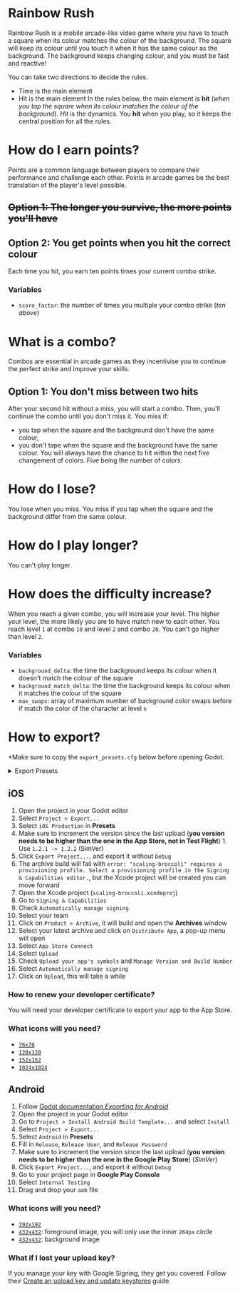 # Rainbow Rush

Rainbow Rush is a mobile arcade-like video game where you have to touch a square when its colour matches the colour of the background.
The square will keep its colour until you touch it when it has the same colour as the background.
The background keeps changing colour, and you must be fast and reactive!

You can take two directions to decide the rules.
  - Time is the main element
  - Hit is the main element
In the rules below, the main element is **hit** (*when you tap the square when its colour matches the colour of the background*). *Hit* is the dynamics. You **hit** when you play, so it keeps the central position for all the rules.

# How do I earn points?
Points are a common language between players to compare their performance and challenge each other. Points in arcade games be the best translation of the player's level possible.

## ~~Option 1: The longer you survive, the more points you'll have~~
## Option 2: You get points when you hit the correct colour
Each time you hit, you earn ten points times your current combo strike.

### Variables
- `score_factor`: the number of times you multiple your combo strike (*ten above*)

# What is a combo?
Combos are essential in arcade games as they incentivise you to continue the perfect strike and improve your skills.

## Option 1: You don't miss between two hits
After your second hit without a miss, you will start a combo. Then, you'll continue the combo until you don't miss it.
You miss if:
  - you tap when the square and the background don't have the same colour,
  - you don't tape when the square and the background have the same colour.
You will always have the chance to hit within the next five changement of colors. Five being the number of colors.

# How do I lose?
You lose when you miss.
You miss if you tap when the square and the background differ from the same colour.

# How do I play longer?
You can't play longer.

# How does the difficulty increase?
When you reach a given combo, you will increase your level.
The higher your level, the more likely you are to have match new to each other.
You reach level `1` at combo `10` and level `2` and combo `20`. You can't go higher than level `2`.

### Variables
- `background_delta`: the time the background keeps its colour when it doesn't match the colour of the square
- `background_match_delta`: the time the background keeps its colour when it matches the colour of the square
- `max_swaps`: array of maximum number of background color swaps before if match the color of the character at level `n`

# How to export?
*Make sure to copy the `export_presets.cfg` below before opening Godot.
<details>
  <summary>Export Presets</summary>

  ```
[preset.0]

name="iOS Development"
platform="iOS"
runnable=true
dedicated_server=false
custom_features=""
export_filter="all_resources"
include_filter=""
exclude_filter=""
export_path="../exports/ios/scaling-broccoli.ipa"
encryption_include_filters=""
encryption_exclude_filters=""
encrypt_pck=false
encrypt_directory=false
script_encryption_key=""

[preset.0.options]

custom_template/debug=""
custom_template/release=""
architectures/arm64=true
application/app_store_team_id="376E7RMFX3"
application/provisioning_profile_uuid_debug=""
application/code_sign_identity_debug=""
application/export_method_debug=1
application/provisioning_profile_uuid_release=""
application/code_sign_identity_release=""
application/export_method_release=0
application/targeted_device_family=2
application/bundle_identifier="com.kida.matchymatchysamesame"
application/signature=""
application/short_version="1.0"
application/version="1.0"
application/icon_interpolation=4
application/launch_screens_interpolation=4
capabilities/access_wifi=true
capabilities/push_notifications=false
user_data/accessible_from_files_app=false
user_data/accessible_from_itunes_sharing=false
privacy/camera_usage_description=""
privacy/camera_usage_description_localized={}
privacy/microphone_usage_description=""
privacy/microphone_usage_description_localized={}
privacy/photolibrary_usage_description=""
privacy/photolibrary_usage_description_localized={}
icons/iphone_120x120="res://../arts/game-icon/GameIcon-120.png"
icons/iphone_180x180=""
icons/ipad_76x76="res://../arts/game-icon/GameIcon-76.png"
icons/ipad_152x152="res://../arts/game-icon/GameIcon-152.png"
icons/ipad_167x167=""
icons/app_store_1024x1024="res://../arts/game-icon/GameIcon-1024.png"
icons/spotlight_40x40=""
icons/spotlight_80x80=""
icons/settings_58x58=""
icons/settings_87x87=""
icons/notification_40x40=""
icons/notification_60x60=""
storyboard/use_launch_screen_storyboard=false
storyboard/image_scale_mode=0
storyboard/custom_image@2x=""
storyboard/custom_image@3x=""
storyboard/use_custom_bg_color=false
storyboard/custom_bg_color=Color(0, 0, 0, 1)
landscape_launch_screens/iphone_2436x1125=""
landscape_launch_screens/iphone_2208x1242=""
landscape_launch_screens/ipad_1024x768=""
landscape_launch_screens/ipad_2048x1536=""
portrait_launch_screens/iphone_640x960=""
portrait_launch_screens/iphone_640x1136=""
portrait_launch_screens/iphone_750x1334=""
portrait_launch_screens/iphone_1125x2436=""
portrait_launch_screens/ipad_768x1024=""
portrait_launch_screens/ipad_1536x2048=""
portrait_launch_screens/iphone_1242x2208=""

[preset.1]

name="iOS Production"
platform="iOS"
runnable=false
dedicated_server=false
custom_features=""
export_filter="all_resources"
include_filter=""
exclude_filter=""
export_path="../exports/ios/scaling-broccoli.ipa"
encryption_include_filters=""
encryption_exclude_filters=""
encrypt_pck=false
encrypt_directory=false
script_encryption_key=""

[preset.1.options]

custom_template/debug=""
custom_template/release=""
architectures/arm64=true
application/app_store_team_id="376E7RMFX3"
application/provisioning_profile_uuid_debug=""
application/code_sign_identity_debug="Apple Development"
application/export_method_debug=0
application/provisioning_profile_uuid_release=""
application/code_sign_identity_release="Apple Development"
application/export_method_release=0
application/targeted_device_family=2
application/bundle_identifier="com.kida.matchymatchysamesame"
application/signature=""
application/short_version="1.2"
application/version="1.2"
application/icon_interpolation=4
application/launch_screens_interpolation=4
capabilities/access_wifi=true
capabilities/push_notifications=false
user_data/accessible_from_files_app=false
user_data/accessible_from_itunes_sharing=false
privacy/camera_usage_description=""
privacy/camera_usage_description_localized={}
privacy/microphone_usage_description=""
privacy/microphone_usage_description_localized={}
privacy/photolibrary_usage_description=""
privacy/photolibrary_usage_description_localized={}
icons/iphone_120x120="res://../arts/game-icon/GameIcon-120.png"
icons/iphone_180x180=""
icons/ipad_76x76="res://../arts/game-icon/GameIcon-76.png"
icons/ipad_152x152="res://../arts/game-icon/GameIcon-152.png"
icons/ipad_167x167=""
icons/app_store_1024x1024="res://../arts/game-icon/GameIcon-1024.png"
icons/spotlight_40x40=""
icons/spotlight_80x80=""
icons/settings_58x58=""
icons/settings_87x87=""
icons/notification_40x40=""
icons/notification_60x60=""
storyboard/use_launch_screen_storyboard=false
storyboard/image_scale_mode=0
storyboard/custom_image@2x=""
storyboard/custom_image@3x=""
storyboard/use_custom_bg_color=false
storyboard/custom_bg_color=Color(0, 0, 0, 1)
landscape_launch_screens/iphone_2436x1125=""
landscape_launch_screens/iphone_2208x1242=""
landscape_launch_screens/ipad_1024x768=""
landscape_launch_screens/ipad_2048x1536=""
portrait_launch_screens/iphone_640x960=""
portrait_launch_screens/iphone_640x1136=""
portrait_launch_screens/iphone_750x1334=""
portrait_launch_screens/iphone_1125x2436=""
portrait_launch_screens/ipad_768x1024=""
portrait_launch_screens/ipad_1536x2048=""
portrait_launch_screens/iphone_1242x2208=""

[preset.2]

name="Android"
platform="Android"
runnable=true
dedicated_server=false
custom_features=""
export_filter="all_resources"
include_filter=""
exclude_filter=""
export_path="../exports/android/scaling-broccoli.aab"
encryption_include_filters=""
encryption_exclude_filters=""
encrypt_pck=false
encrypt_directory=false
script_encryption_key=""

[preset.2.options]

custom_template/debug=""
custom_template/release=""
gradle_build/use_gradle_build=true
gradle_build/export_format=1
gradle_build/min_sdk=""
gradle_build/target_sdk=""
architectures/armeabi-v7a=true
architectures/arm64-v8a=true
architectures/x86=false
architectures/x86_64=false
keystore/debug=""
keystore/debug_user=""
keystore/debug_password=""
keystore/release="RELEASE PATH"
keystore/release_user="RELEASE ALIAS"
keystore/release_password="RELEASE PASSWORD"
version/code=1
version/name="1.2"
package/unique_name="org.godotengine.gamejammerge"
package/name="Rainbow Rush"
package/signed=true
package/app_category=2
package/retain_data_on_uninstall=false
package/exclude_from_recents=false
launcher_icons/main_192x192="res://../arts/game-icon/GameIcon-192.png"
launcher_icons/adaptive_foreground_432x432="res://../arts/game-icon/GameIconForeground-432.png"
launcher_icons/adaptive_background_432x432="res://../arts/game-icon/GameIconBackground-432.png"
graphics/opengl_debug=false
xr_features/xr_mode=0
xr_features/hand_tracking=0
xr_features/hand_tracking_frequency=0
xr_features/passthrough=0
screen/immersive_mode=true
screen/support_small=true
screen/support_normal=true
screen/support_large=true
screen/support_xlarge=true
user_data_backup/allow=false
command_line/extra_args=""
apk_expansion/enable=false
apk_expansion/SALT=""
apk_expansion/public_key=""
permissions/custom_permissions=PackedStringArray()
permissions/access_checkin_properties=false
permissions/access_coarse_location=false
permissions/access_fine_location=false
permissions/access_location_extra_commands=false
permissions/access_mock_location=false
permissions/access_network_state=false
permissions/access_surface_flinger=false
permissions/access_wifi_state=false
permissions/account_manager=false
permissions/add_voicemail=false
permissions/authenticate_accounts=false
permissions/battery_stats=false
permissions/bind_accessibility_service=false
permissions/bind_appwidget=false
permissions/bind_device_admin=false
permissions/bind_input_method=false
permissions/bind_nfc_service=false
permissions/bind_notification_listener_service=false
permissions/bind_print_service=false
permissions/bind_remoteviews=false
permissions/bind_text_service=false
permissions/bind_vpn_service=false
permissions/bind_wallpaper=false
permissions/bluetooth=false
permissions/bluetooth_admin=false
permissions/bluetooth_privileged=false
permissions/brick=false
permissions/broadcast_package_removed=false
permissions/broadcast_sms=false
permissions/broadcast_sticky=false
permissions/broadcast_wap_push=false
permissions/call_phone=false
permissions/call_privileged=false
permissions/camera=false
permissions/capture_audio_output=false
permissions/capture_secure_video_output=false
permissions/capture_video_output=false
permissions/change_component_enabled_state=false
permissions/change_configuration=false
permissions/change_network_state=false
permissions/change_wifi_multicast_state=false
permissions/change_wifi_state=false
permissions/clear_app_cache=false
permissions/clear_app_user_data=false
permissions/control_location_updates=false
permissions/delete_cache_files=false
permissions/delete_packages=false
permissions/device_power=false
permissions/diagnostic=false
permissions/disable_keyguard=false
permissions/dump=false
permissions/expand_status_bar=false
permissions/factory_test=false
permissions/flashlight=false
permissions/force_back=false
permissions/get_accounts=false
permissions/get_package_size=false
permissions/get_tasks=false
permissions/get_top_activity_info=false
permissions/global_search=false
permissions/hardware_test=false
permissions/inject_events=false
permissions/install_location_provider=false
permissions/install_packages=false
permissions/install_shortcut=false
permissions/internal_system_window=false
permissions/internet=true
permissions/kill_background_processes=false
permissions/location_hardware=false
permissions/manage_accounts=false
permissions/manage_app_tokens=false
permissions/manage_documents=false
permissions/manage_external_storage=false
permissions/master_clear=false
permissions/media_content_control=false
permissions/modify_audio_settings=false
permissions/modify_phone_state=false
permissions/mount_format_filesystems=false
permissions/mount_unmount_filesystems=false
permissions/nfc=false
permissions/persistent_activity=false
permissions/process_outgoing_calls=false
permissions/read_calendar=false
permissions/read_call_log=false
permissions/read_contacts=false
permissions/read_external_storage=false
permissions/read_frame_buffer=false
permissions/read_history_bookmarks=false
permissions/read_input_state=false
permissions/read_logs=false
permissions/read_phone_state=false
permissions/read_profile=false
permissions/read_sms=false
permissions/read_social_stream=false
permissions/read_sync_settings=false
permissions/read_sync_stats=false
permissions/read_user_dictionary=false
permissions/reboot=false
permissions/receive_boot_completed=false
permissions/receive_mms=false
permissions/receive_sms=false
permissions/receive_wap_push=false
permissions/record_audio=false
permissions/reorder_tasks=false
permissions/restart_packages=false
permissions/send_respond_via_message=false
permissions/send_sms=false
permissions/set_activity_watcher=false
permissions/set_alarm=false
permissions/set_always_finish=false
permissions/set_animation_scale=false
permissions/set_debug_app=false
permissions/set_orientation=false
permissions/set_pointer_speed=false
permissions/set_preferred_applications=false
permissions/set_process_limit=false
permissions/set_time=false
permissions/set_time_zone=false
permissions/set_wallpaper=false
permissions/set_wallpaper_hints=false
permissions/signal_persistent_processes=false
permissions/status_bar=false
permissions/subscribed_feeds_read=false
permissions/subscribed_feeds_write=false
permissions/system_alert_window=false
permissions/transmit_ir=false
permissions/uninstall_shortcut=false
permissions/update_device_stats=false
permissions/use_credentials=false
permissions/use_sip=false
permissions/vibrate=false
permissions/wake_lock=false
permissions/write_apn_settings=false
permissions/write_calendar=false
permissions/write_call_log=false
permissions/write_contacts=false
permissions/write_external_storage=false
permissions/write_gservices=false
permissions/write_history_bookmarks=false
permissions/write_profile=false
permissions/write_secure_settings=false
permissions/write_settings=false
permissions/write_sms=false
permissions/write_social_stream=false
permissions/write_sync_settings=false
permissions/write_user_dictionary=false
  ```
</details>

## iOS
1. Open the project in your Godot editor
  1. Select `Project > Export...`
  2. Select `iOS Production` in **Presets**
  3. Make sure to increment the version since the last upload (**you version needs to be higher than the one in the App Store, not in Test Flight**)
    1. Use `1.2.1 -> 1.2.2` (SimVer)
  3. Click `Export Project...`, and export it without `Debug`
  4. The archive build will fail with `error: "scaling-broccoli" requires a provisioning profile. Select a provisioning profile in the Signing & Capabilities editor.`, but the Xcode project will be created you can move forward
2. Open the Xcode project (`scaling-broccoli.xcodeproj`)
  1. Go to `Signing & Capabilities`
  2. Check `Automatically manage signing`
  3. Select your team
  4. Click on `Product > Archive`, it will build and open the **Archives** window
  5. Select your latest archive and click on `Distribute App`, a pop-up menu will open
  6. Select `App Store Connect`
  7. Select `Upload`
  8. Check `Upload your app's symbols` and `Manage Version and Build Number`
  9. Select `Automatically manage signing`
  10. Click on `Upload`, this will take a while
### How to renew your developer certificate?
You will need your developer certificate to export your app to the App Store.

### What icons will you need?
- [`76x76`](./arts/game-icon/GameIcon-76.png)
- [`120x120`](./arts/game-icon/GameIcon-120.png)
- [`152x152`](./arts/game-icon/GameIcon-152.png)
- [`1024x1024`](./arts/game-icon/GameIcon-1024.png)

## Android
1. Follow [Godot documentation *Exporting for Android*](https://docs.godotengine.org/en/stable/tutorials/export/exporting_for_android.html)
2. Open the project in your Godot editor
  1. Go to `Project > Install Android Build Template...` and select `Install`
  1. Select `Project > Export...`
  2. Select `Android` in **Presets**
  3. Fill in `Release`, `Release User`, and `Release Password`
  4. Make sure to increment the version since the last upload (**you version needs to be higher than the one in the Google Play Store**) (*SimVer*)
  5. Click `Export Project...`, and export it without `Debug`
3. Go to your project page in **Google Play Console**
  1. Select `Internal Testing`
  2. Drag and drop your `aab` file

### What icons will you need?

- [`192x192`](./arts/game-icon/GameIcon-192.png)
- [`432x432`](./arts/game-icon/GameIconForeground-432.png): foreground image, you will only use the inner `264px` circle
- [`432x432`](./arts/game-icon/GameIconBackground-432.png): background image

### What if I lost your upload key?
If you manage your key with Google Signing, they get you covered. Follow their [Create an upload key and update keystores](https://support.google.com/googleplay/android-developer/answer/9842756) guide.